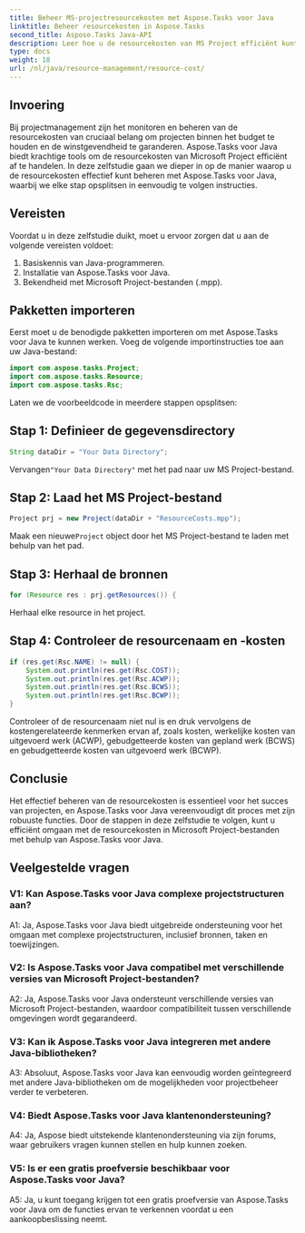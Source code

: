 ```yaml
---
title: Beheer MS-projectresourcekosten met Aspose.Tasks voor Java
linktitle: Beheer resourcekosten in Aspose.Tasks
second_title: Aspose.Tasks Java-API
description: Leer hoe u de resourcekosten van MS Project efficiënt kunt beheren met Aspose.Tasks voor Java. Volg onze stapsgewijze handleiding.
type: docs
weight: 18
url: /nl/java/resource-management/resource-cost/
---
```

## Invoering

Bij projectmanagement zijn het monitoren en beheren van de resourcekosten van cruciaal belang om projecten binnen het budget te houden en de winstgevendheid te garanderen. Aspose.Tasks voor Java biedt krachtige tools om de resourcekosten van Microsoft Project efficiënt af te handelen. In deze zelfstudie gaan we dieper in op de manier waarop u de resourcekosten effectief kunt beheren met Aspose.Tasks voor Java, waarbij we elke stap opsplitsen in eenvoudig te volgen instructies.

## Vereisten

Voordat u in deze zelfstudie duikt, moet u ervoor zorgen dat u aan de volgende vereisten voldoet:

1. Basiskennis van Java-programmeren.
2. Installatie van Aspose.Tasks voor Java.
3. Bekendheid met Microsoft Project-bestanden (.mpp).

## Pakketten importeren

Eerst moet u de benodigde pakketten importeren om met Aspose.Tasks voor Java te kunnen werken. Voeg de volgende importinstructies toe aan uw Java-bestand:

```java
import com.aspose.tasks.Project;
import com.aspose.tasks.Resource;
import com.aspose.tasks.Rsc;
```

Laten we de voorbeeldcode in meerdere stappen opsplitsen:

## Stap 1: Definieer de gegevensdirectory

```java
String dataDir = "Your Data Directory";
```

 Vervangen`"Your Data Directory"` met het pad naar uw MS Project-bestand.

## Stap 2: Laad het MS Project-bestand

```java
Project prj = new Project(dataDir + "ResourceCosts.mpp");
```

 Maak een nieuwe`Project` object door het MS Project-bestand te laden met behulp van het pad.

## Stap 3: Herhaal de bronnen

```java
for (Resource res : prj.getResources()) {
```

Herhaal elke resource in het project.

## Stap 4: Controleer de resourcenaam en -kosten

```java
if (res.get(Rsc.NAME) != null) {
    System.out.println(res.get(Rsc.COST));
    System.out.println(res.get(Rsc.ACWP));
    System.out.println(res.get(Rsc.BCWS));
    System.out.println(res.get(Rsc.BCWP));
}
```

Controleer of de resourcenaam niet nul is en druk vervolgens de kostengerelateerde kenmerken ervan af, zoals kosten, werkelijke kosten van uitgevoerd werk (ACWP), gebudgetteerde kosten van gepland werk (BCWS) en gebudgetteerde kosten van uitgevoerd werk (BCWP).

## Conclusie

Het effectief beheren van de resourcekosten is essentieel voor het succes van projecten, en Aspose.Tasks voor Java vereenvoudigt dit proces met zijn robuuste functies. Door de stappen in deze zelfstudie te volgen, kunt u efficiënt omgaan met de resourcekosten in Microsoft Project-bestanden met behulp van Aspose.Tasks voor Java.

## Veelgestelde vragen

### V1: Kan Aspose.Tasks voor Java complexe projectstructuren aan?

A1: Ja, Aspose.Tasks voor Java biedt uitgebreide ondersteuning voor het omgaan met complexe projectstructuren, inclusief bronnen, taken en toewijzingen.

### V2: Is Aspose.Tasks voor Java compatibel met verschillende versies van Microsoft Project-bestanden?

A2: Ja, Aspose.Tasks voor Java ondersteunt verschillende versies van Microsoft Project-bestanden, waardoor compatibiliteit tussen verschillende omgevingen wordt gegarandeerd.

### V3: Kan ik Aspose.Tasks voor Java integreren met andere Java-bibliotheken?

A3: Absoluut, Aspose.Tasks voor Java kan eenvoudig worden geïntegreerd met andere Java-bibliotheken om de mogelijkheden voor projectbeheer verder te verbeteren.

### V4: Biedt Aspose.Tasks voor Java klantenondersteuning?

A4: Ja, Aspose biedt uitstekende klantenondersteuning via zijn forums, waar gebruikers vragen kunnen stellen en hulp kunnen zoeken.

### V5: Is er een gratis proefversie beschikbaar voor Aspose.Tasks voor Java?

A5: Ja, u kunt toegang krijgen tot een gratis proefversie van Aspose.Tasks voor Java om de functies ervan te verkennen voordat u een aankoopbeslissing neemt.